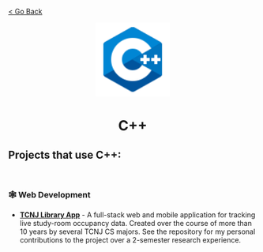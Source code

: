 [< Go Back](https:/width/github.com/paytonshaltis)

<div align="center">

<img src="./icons/c++.svg" width="150" height="150" />

# C++

</div>

## Projects that use C++:

<br>

### 🕸 Web Development

- **[TCNJ Library App]()** - A full-stack web and mobile application for tracking live study-room occupancy data. Created over the course of more than 10 years by several TCNJ CS majors. See the repository for my personal contributions to the project over a 2-semester research experience.
